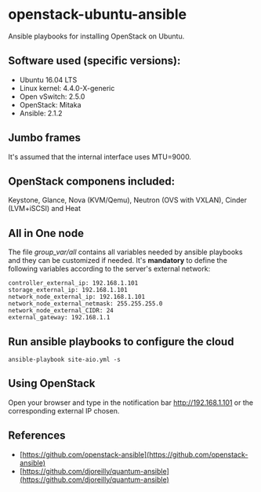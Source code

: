 openstack-ubuntu-ansible
========================

Ansible playbooks for installing OpenStack on Ubuntu.

## Software used (specific versions):

- Ubuntu 16.04 LTS
- Linux kernel: 4.4.0-X-generic
- Open vSwitch: 2.5.0
- OpenStack: Mitaka
- Ansible: 2.1.2

## Jumbo frames

It's assumed that the internal interface uses MTU=9000.

## OpenStack componens included:

Keystone, Glance, Nova (KVM/Qemu), Neutron (OVS with VXLAN), Cinder (LVM+iSCSI) and Heat

## All in One node

The file *group_var/all* contains all variables needed by ansible playbooks and
they can be customized if needed. It's **mandatory** to define the following
variables according to the server's external network:

    controller_external_ip: 192.168.1.101
    storage_external_ip: 192.168.1.101
    network_node_external_ip: 192.168.1.101
    network_node_external_netmask: 255.255.255.0
    network_node_external_CIDR: 24
    external_gateway: 192.168.1.1

## Run ansible playbooks to configure the cloud

    ansible-playbook site-aio.yml -s

## Using OpenStack

Open your browser and type in the notification bar http://192.168.1.101 or the corresponding external IP chosen.

## References

- [https://github.com/openstack-ansible](https://github.com/openstack-ansible)
- [https://github.com/djoreilly/quantum-ansible](https://github.com/djoreilly/quantum-ansible)
